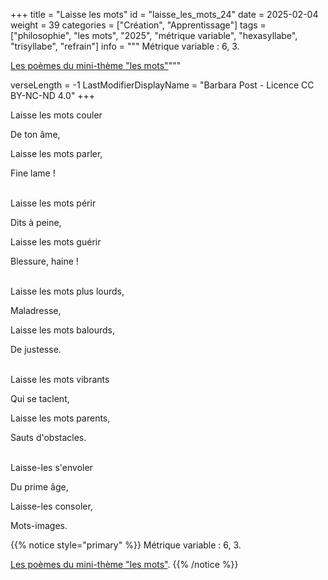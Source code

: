 +++
title = "Laisse les mots"
id = "laisse_les_mots_24"
date = 2025-02-04
weight = 39
categories = ["Création", "Apprentissage"]
tags = ["philosophie", "les mots", "2025", "métrique variable", "hexasyllabe", "trisyllabe", "refrain"]
info = """
Métrique variable : 6, 3.

[Les poèmes du mini-thème "les mots"](/tags/les-mots)"""

verseLength = -1
LastModifierDisplayName = "Barbara Post - Licence CC BY-NC-ND 4.0"
+++

Laisse les mots couler

De ton âme,

Laisse les mots parler,

Fine lame !

 \
Laisse les mots périr

Dits à peine,

Laisse les mots guérir

Blessure, haine !

 \
Laisse les mots plus lourds,

Maladresse,

Laisse les mots balourds,

De justesse.

 \
Laisse les mots vibrants

Qui se taclent,

Laisse les mots parents,

Sauts d'obstacles.

 \
Laisse-les s'envoler

Du prime âge,

Laisse-les consoler,

Mots-images.

{{% notice style="primary" %}}
Métrique variable : 6, 3.

[Les poèmes du mini-thème "les mots"](/tags/les-mots).
{{% /notice %}}
